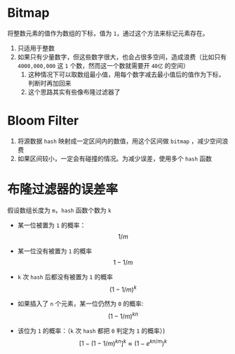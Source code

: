 # Bitmap
将整数元素的值作为数组的下标，值为 `1`，通过这个方法来标记元素存在。

1. 只适用于整数
2. 如果只有少量数字，但这些数字很大，也会占很多空间，造成浪费（比如只有 `4000,000,000` 这 `1` 个数，然而这一个数就需要开 `40亿` 的空间）
    1. 这种情况下可以取数组最小值，用每个数字减去最小值后的值作为下标，判断时再加回来
    2. 这个思路其实有些像布隆过滤器了






# Bloom Filter

1. 将源数据 `hash` 映射成一定区间内的数值，用这个区间做 `bitmap` ，减少空间浪费
2. 如果区间较小，一定会有碰撞的情况。为减少误差，使用多个 `hash` 函数





# 布隆过滤器的误差率

假设数组长度为 `m`，`hash` 函数个数为 `k`
- 某一位被置为 `1` 的概率：
$$
1/m
$$


- 某一位没有被置为 `1` 的概率
$$
1-1/m
$$


- `k` 次 `hash` 后都没有被置为 `1` 的概率
$$
 (1-1/m)^{k}
$$

- 如果插入了 `n` 个元素，某一位仍然为 `0` 的概率:
$$
  (1-1/m)^{kn}
$$

- 该位为 `1` 的概率：（`k` 次 `hash` 都把 `0` 判定为 `1` 的概率）)
$$
[1-(1-1/m)^{kn}]^{k} ≈ (1-e^{kn/m}) ^ {k}
$$

